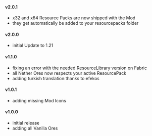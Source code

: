#### v2.0.1
- x32 and x64 Resource Packs are now shipped with the Mod
- they get automatically be added to your resourcepacks folder

#### v2.0.0
- initial Update to 1.21

#### v1.1.0
- fixing an error with the needed ResourceLibrary version on Fabric
- all Nether Ores now respects your active ResourcePack
- adding turkish translation thanks to efekos

#### v1.0.1
- adding missing Mod Icons

#### v1.0.0
- initial release
- adding all Vanilla Ores